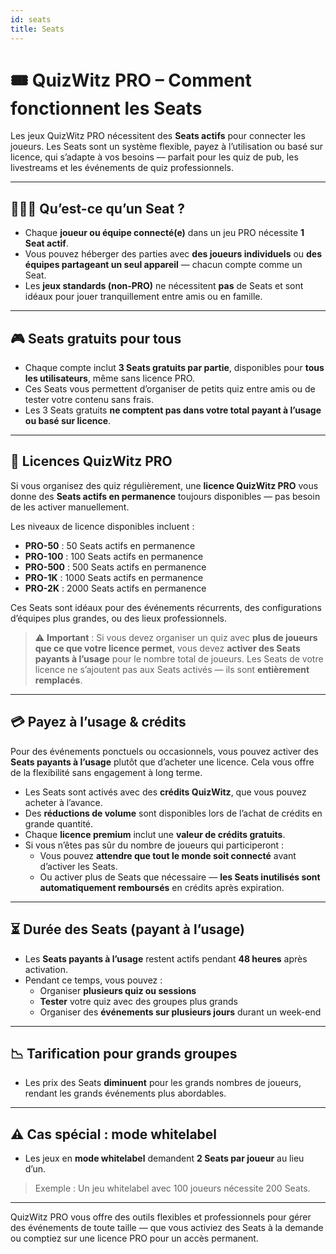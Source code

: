 ```yaml
---
id: seats
title: Seats
---
```


# 🎟️ QuizWitz PRO – Comment fonctionnent les Seats

Les jeux QuizWitz PRO nécessitent des **Seats actifs** pour connecter les joueurs. Les Seats sont un système flexible, payez à l’utilisation ou basé sur licence, qui s’adapte à vos besoins — parfait pour les quiz de pub, les livestreams et les événements de quiz professionnels.

---

## 🧑‍🤝‍🧑 Qu’est-ce qu’un Seat ?

- Chaque **joueur ou équipe connecté(e)** dans un jeu PRO nécessite **1 Seat actif**.
- Vous pouvez héberger des parties avec **des joueurs individuels** ou **des équipes partageant un seul appareil** — chacun compte comme un Seat.
- Les **jeux standards (non-PRO)** ne nécessitent **pas** de Seats et sont idéaux pour jouer tranquillement entre amis ou en famille.

---

## 🎮 Seats gratuits pour tous

- Chaque compte inclut **3 Seats gratuits par partie**, disponibles pour **tous les utilisateurs**, même sans licence PRO.
- Ces Seats vous permettent d’organiser de petits quiz entre amis ou de tester votre contenu sans frais.
- Les 3 Seats gratuits **ne comptent pas dans votre total payant à l’usage ou basé sur licence**.

---

## 💼 Licences QuizWitz PRO

Si vous organisez des quiz régulièrement, une **licence QuizWitz PRO** vous donne des **Seats actifs en permanence** toujours disponibles — pas besoin de les activer manuellement.

Les niveaux de licence disponibles incluent :

- **PRO-50** : 50 Seats actifs en permanence
- **PRO-100** : 100 Seats actifs en permanence
- **PRO-500** : 500 Seats actifs en permanence
- **PRO-1K** : 1000 Seats actifs en permanence
- **PRO-2K** : 2000 Seats actifs en permanence

Ces Seats sont idéaux pour des événements récurrents, des configurations d’équipes plus grandes, ou des lieux professionnels.

> ⚠️ **Important** : Si vous devez organiser un quiz avec **plus de joueurs que ce que votre licence permet**, vous devez **activer des Seats payants à l’usage** pour le nombre total de joueurs. Les Seats de votre licence ne s’ajoutent pas aux Seats activés — ils sont **entièrement remplacés**.

---

## 💳 Payez à l’usage & crédits

Pour des événements ponctuels ou occasionnels, vous pouvez activer des **Seats payants à l’usage** plutôt que d’acheter une licence. Cela vous offre de la flexibilité sans engagement à long terme.

- Les Seats sont activés avec des **crédits QuizWitz**, que vous pouvez acheter à l’avance.
- Des **réductions de volume** sont disponibles lors de l’achat de crédits en grande quantité.
- Chaque **licence premium** inclut une **valeur de crédits gratuits**.
- Si vous n’êtes pas sûr du nombre de joueurs qui participeront :
    - Vous pouvez **attendre que tout le monde soit connecté** avant d’activer les Seats.
    - Ou activer plus de Seats que nécessaire — **les Seats inutilisés sont automatiquement remboursés** en crédits après expiration.

---

## ⏳ Durée des Seats (payant à l’usage)

- Les **Seats payants à l’usage** restent actifs pendant **48 heures** après activation.
- Pendant ce temps, vous pouvez :
    - Organiser **plusieurs quiz ou sessions**
    - **Tester** votre quiz avec des groupes plus grands
    - Organiser des **événements sur plusieurs jours** durant un week-end

---

## 📉 Tarification pour grands groupes

- Les prix des Seats **diminuent** pour les grands nombres de joueurs, rendant les grands événements plus abordables.

---

## ⚠️ Cas spécial : mode whitelabel

- Les jeux en **mode whitelabel** demandent **2 Seats par joueur** au lieu d’un.

> Exemple : Un jeu whitelabel avec 100 joueurs nécessite 200 Seats.

---

QuizWitz PRO vous offre des outils flexibles et professionnels pour gérer des événements de toute taille — que vous activiez des Seats à la demande ou comptiez sur une licence PRO pour un accès permanent.
